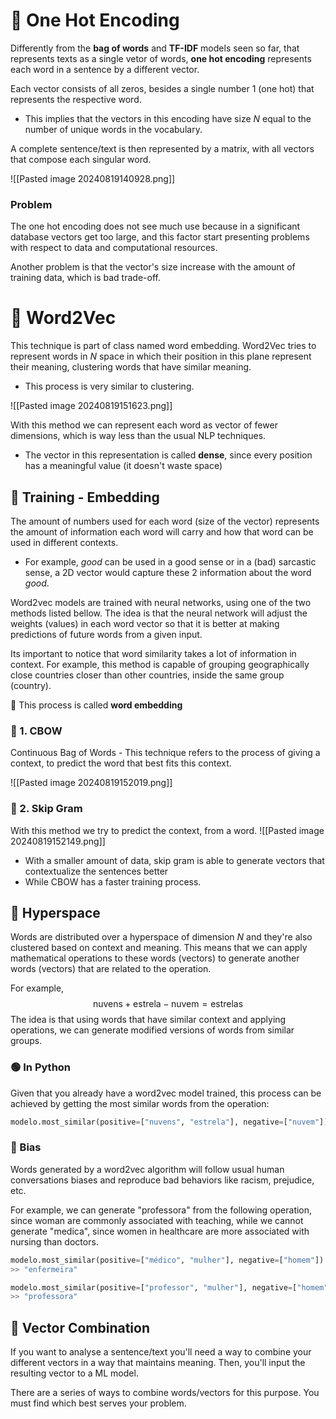 # 🔵 One Hot Encoding
Differently from the **bag of words** and **TF-IDF** models seen so far, that represents texts as a single vetor of words, **one hot encoding** represents each word in a sentence by a different vector. 

Each vector consists of all zeros, besides a single number 1 (one hot) that represents the respective word. 
- This implies that the vectors in this encoding have size $N$ equal to the number of unique words in the vocabulary.

A complete sentence/text is then represented by a matrix, with all vectors that compose each singular word.

![[Pasted image 20240819140928.png]]

### Problem
The one hot encoding does not see much use because in a significant database vectors get too large, and this factor start presenting problems with respect to data and computational resources. 

Another problem is that the vector's size increase with the amount of training data, which is bad trade-off. 


# 🔵 Word2Vec
This technique is part of class named word embedding. Word2Vec tries to represent words in $N$ space in which their position in this plane represent their meaning, clustering words that have similar meaning.
- This process is very similar to clustering.

![[Pasted image 20240819151623.png]]

With this method we can represent each word as vector of fewer dimensions, which is way less than the usual NLP techniques.
- The vector in this representation is called **dense**, since every position has a meaningful value (it doesn't waste space)


## 🔷 Training - Embedding
The amount of numbers used for each word (size of the vector) represents the amount of information each word will carry and how that word can be used in different contexts. 
- For example, *good* can be used in a good sense or in a (bad) sarcastic sense, a 2D vector would capture these 2 information about the word *good*.

Word2vec models are trained with neural networks, using one of the two methods listed bellow. The idea is that the neural network will adjust the weights (values) in each word vector so that it is better at making predictions of future words from a given input.

Its important to notice that word similarity takes a lot of information in context. For example, this method is capable of grouping geographically close countries closer than other countries, inside the same group (country).

🛑 This process is called **word embedding** 

### 🔹 1. CBOW
Continuous Bag of Words - This technique refers to the process of giving a context, to predict the word that best fits this context.

![[Pasted image 20240819152019.png]]

### 🔹 2. Skip Gram
With this method we try to predict the context, from a word. 
![[Pasted image 20240819152149.png]]

- With a smaller amount of data, skip gram is able to generate vectors that contextualize the sentences better
- While CBOW has a faster training process.

## 🔷 Hyperspace
Words are distributed over a hyperspace of dimension $N$ and they're also clustered based on context and meaning. This means that we can apply mathematical operations to these words (vectors) to generate another words (vectors) that are related to the operation.

For example, 
$$
\text{nuvens} + \text{estrela} - \text{nuvem} = \text{estrelas}
$$
The idea is that using words that have similar context and applying operations, we can generate modified versions of words from similar groups.

### 🟢 In Python
Given that you already have a word2vec model trained, this process can be achieved by getting the most similar words from the operation:

```python
modelo.most_similar(positive=["nuvens", "estrela"], negative=["nuvem"])
```


### 🔷 Bias
Words generated by a word2vec algorithm will follow usual human conversations biases and reproduce bad behaviors like racism, prejudice, etc.

For example, we can generate "professora" from the following operation, since woman are commonly associated with teaching, while we cannot generate "medica", since women in healthcare are more associated with nursing than doctors. 

```python
modelo.most_similar(positive=["médico", "mulher"], negative=["homem"])
>> "enfermeira"

modelo.most_similar(positive=["professor", "mulher"], negative=["homem"])
>> "professora"
```


## 🔷 Vector Combination
If you want to analyse a sentence/text you'll need a way to combine your different vectors in a way that maintains meaning. Then, you'll input the resulting vector to a ML model. 

There are a series of ways to combine words/vectors for this purpose. You must find which best serves your problem.